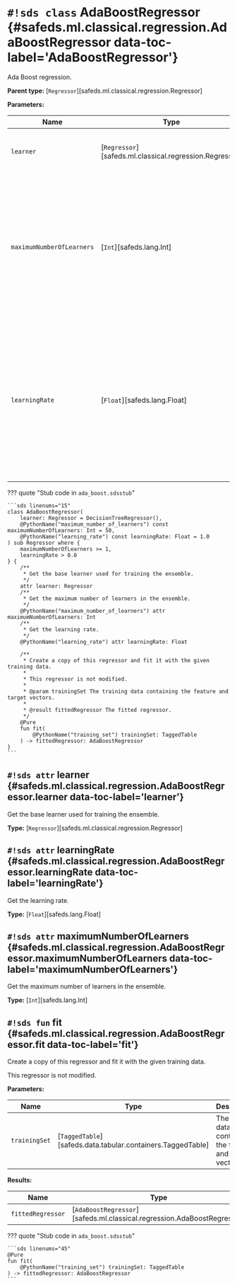 # `#!sds class` AdaBoostRegressor {#safeds.ml.classical.regression.AdaBoostRegressor data-toc-label='AdaBoostRegressor'}

Ada Boost regression.

**Parent type:** [`Regressor`][safeds.ml.classical.regression.Regressor]

**Parameters:**

| Name | Type | Description | Default |
|------|------|-------------|---------|
| `learner` | [`Regressor`][safeds.ml.classical.regression.Regressor] | The learner from which the boosted ensemble is built. | `#!sds DecisionTreeRegressor()` |
| `maximumNumberOfLearners` | [`Int`][safeds.lang.Int] | The maximum number of learners at which boosting is terminated. In case of perfect fit, the learning procedure is stopped early. Has to be greater than 0. | `#!sds 50` |
| `learningRate` | [`Float`][safeds.lang.Float] | Weight applied to each regressor at each boosting iteration. A higher learning rate increases the contribution of each regressor. Has to be greater than 0. | `#!sds 1.0` |

??? quote "Stub code in `ada_boost.sdsstub`"

    ```sds linenums="15"
    class AdaBoostRegressor(
        learner: Regressor = DecisionTreeRegressor(),
        @PythonName("maximum_number_of_learners") const maximumNumberOfLearners: Int = 50,
        @PythonName("learning_rate") const learningRate: Float = 1.0
    ) sub Regressor where {
        maximumNumberOfLearners >= 1,
        learningRate > 0.0
    } {
        /**
         * Get the base learner used for training the ensemble.
         */
        attr learner: Regressor
        /**
         * Get the maximum number of learners in the ensemble.
         */
        @PythonName("maximum_number_of_learners") attr maximumNumberOfLearners: Int
        /**
         * Get the learning rate.
         */
        @PythonName("learning_rate") attr learningRate: Float
    
        /**
         * Create a copy of this regressor and fit it with the given training data.
         *
         * This regressor is not modified.
         *
         * @param trainingSet The training data containing the feature and target vectors.
         *
         * @result fittedRegressor The fitted regressor.
         */
        @Pure
        fun fit(
            @PythonName("training_set") trainingSet: TaggedTable
        ) -> fittedRegressor: AdaBoostRegressor
    }
    ```

## `#!sds attr` learner {#safeds.ml.classical.regression.AdaBoostRegressor.learner data-toc-label='learner'}

Get the base learner used for training the ensemble.

**Type:** [`Regressor`][safeds.ml.classical.regression.Regressor]

## `#!sds attr` learningRate {#safeds.ml.classical.regression.AdaBoostRegressor.learningRate data-toc-label='learningRate'}

Get the learning rate.

**Type:** [`Float`][safeds.lang.Float]

## `#!sds attr` maximumNumberOfLearners {#safeds.ml.classical.regression.AdaBoostRegressor.maximumNumberOfLearners data-toc-label='maximumNumberOfLearners'}

Get the maximum number of learners in the ensemble.

**Type:** [`Int`][safeds.lang.Int]

## `#!sds fun` fit {#safeds.ml.classical.regression.AdaBoostRegressor.fit data-toc-label='fit'}

Create a copy of this regressor and fit it with the given training data.

This regressor is not modified.

**Parameters:**

| Name | Type | Description | Default |
|------|------|-------------|---------|
| `trainingSet` | [`TaggedTable`][safeds.data.tabular.containers.TaggedTable] | The training data containing the feature and target vectors. | - |

**Results:**

| Name | Type | Description |
|------|------|-------------|
| `fittedRegressor` | [`AdaBoostRegressor`][safeds.ml.classical.regression.AdaBoostRegressor] | The fitted regressor. |

??? quote "Stub code in `ada_boost.sdsstub`"

    ```sds linenums="45"
    @Pure
    fun fit(
        @PythonName("training_set") trainingSet: TaggedTable
    ) -> fittedRegressor: AdaBoostRegressor
    ```
